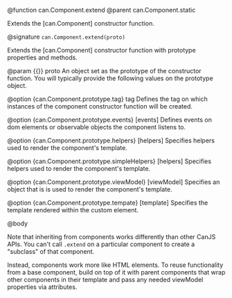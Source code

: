 @function can.Component.extend
@parent can.Component.static

Extends the [can.Component] constructor function.

@signature `can.Component.extend(proto)`

Extends the [can.Component] constructor function with prototype 
properties and methods.

@param {{}} proto An object set as the prototype of the 
constructor function. You will typically provide the following values
on the prototype object.

@option {can.Component.prototype.tag} tag Defines the
tag on which instances of the component constructor function will be
created.

@option {can.Component.prototype.events} [events] Defines events on
dom elements or observable objects the component listens to.

@option {can.Component.prototype.helpers} [helpers] Specifies helpers
used to render the component's template.

@option {can.Component.prototype.simpleHelpers} [helpers] Specifies helpers
used to render the component's template.

@option {can.Component.prototype.viewModel} [viewModel] Specifies an object
that is is used to render the component's template.

@option {can.Component.prototype.tempate} [template] Specifies the template
rendered within the custom element.

@body


Note that inheriting from components works differently than other CanJS APIs. You can't call `.extend` on a particular component to create a "subclass" of that component. 

Instead, components work more like HTML elements. To reuse functionality from a base component, build on top of it with parent components that wrap other components in their template and pass any needed viewModel properties via attributes.
